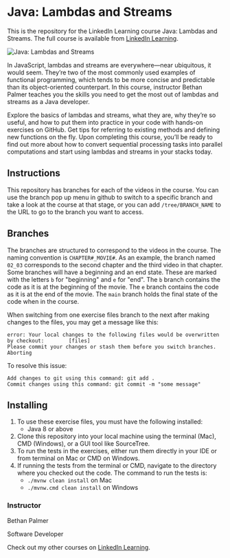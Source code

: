 # Java: Lambdas and Streams
This is the repository for the LinkedIn Learning course Java: Lambdas and Streams. The full course is available from [LinkedIn Learning][lil-course-url].

![Java: Lambdas and Streams][lil-thumbnail-url] 

In JavaScript, lambdas and streams are everywhere—near ubiquitous, it would seem. They’re two of the most commonly used examples of functional programming, which tends to be more concise and predictable than its object-oriented counterpart. In this course, instructor Bethan Palmer teaches you the skills you need to get the most out of lambdas and streams as a Java developer.

Explore the basics of lambdas and streams, what they are, why they’re so useful, and how to put them into practice in your code with hands-on exercises on GitHub. Get tips for referring to existing methods and defining new functions on the fly. Upon completing this course, you’ll be ready to find out more about how to convert sequential processing tasks into parallel computations and start using lambdas and streams in your stacks today.

## Instructions
This repository has branches for each of the videos in the course. You can use the branch pop up menu in github to switch to a specific branch and take a look at the course at that stage, or you can add `/tree/BRANCH_NAME` to the URL to go to the branch you want to access.

## Branches
The branches are structured to correspond to the videos in the course. The naming convention is `CHAPTER#_MOVIE#`. As an example, the branch named `02_03` corresponds to the second chapter and the third video in that chapter. 
Some branches will have a beginning and an end state. These are marked with the letters `b` for "beginning" and `e` for "end". The `b` branch contains the code as it is at the beginning of the movie. The `e` branch contains the code as it is at the end of the movie. The `main` branch holds the final state of the code when in the course.

When switching from one exercise files branch to the next after making changes to the files, you may get a message like this:

    error: Your local changes to the following files would be overwritten by checkout:        [files]
    Please commit your changes or stash them before you switch branches.
    Aborting

To resolve this issue:
	
    Add changes to git using this command: git add .
	Commit changes using this command: git commit -m "some message"

## Installing
1. To use these exercise files, you must have the following installed:
    - Java 8 or above
2. Clone this repository into your local machine using the terminal (Mac), CMD (Windows), or a GUI tool like SourceTree.
3. To run the tests in the exercises, either run them directly in your IDE or from terminal on Mac or CMD on Windows. 
4. If running the tests from the terminal or CMD, navigate to the directory where you checked out the code. The command to run the tests is:
   - `./mvnw clean install` on Mac
   - `./mvnw.cmd clean install` on Windows


### Instructor

Bethan Palmer 
                            
Software Developer

                            

Check out my other courses on [LinkedIn Learning](https://www.linkedin.com/learning/instructors/bethan-palmer).

[lil-course-url]: https://www.linkedin.com/learning/java-lambdas-and-streams
[lil-thumbnail-url]: https://cdn.lynda.com/course/2453107/2453107-1646414094236-16x9.jpg






